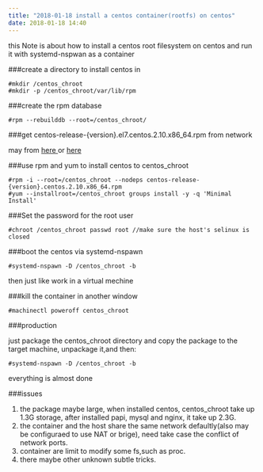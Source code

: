 ```yaml
---
title: "2018-01-18 install a centos container(rootfs) on centos"
date: 2018-01-18 14:40
---
```


this Note is about how to install a centos root filesystem on centos and run it with systemd-nspwan as a container 

###create a directory to install centos in
```
#mkdir /centos_chroot
#mkdir -p /centos_chroot/var/lib/rpm
```

###create the rpm database
```
#rpm --rebuilddb --root=/centos_chroot/
```

###get centos-release-{version}.el7.centos.2.10.x86_64.rpm from network

may from [ here ](https://centos.pkgs.org/7/centos-x86_64/centos-release-7-4.1708.el7.centos.x86_64.rpm.html) or [ here ](http://rpm.pbone.net/index.php3/stat/4/idpl/31977512/dir/centos_7/com/centos-release-7-2.1511.el7.centos.2.10.x86_64.rpm.html)

###use rpm and yum to install centos to centos_chroot
```
#rpm -i --root=/centos_chroot --nodeps centos-release-{version}.centos.2.10.x86_64.rpm
#yum --installroot=/centos_chroot groups install -y -q 'Minimal Install'
```

###Set the password for the root user
```
#chroot /centos_chroot passwd root //make sure the host's selinux is closed
```

###boot the centos via systemd-nspawn
```
#systemd-nspawn -D /centos_chroot -b
```

then just like work in a virtual mechine

###kill the container
in another window 
```
#machinectl poweroff centos_chroot
``` 

###production

just package the centos_chroot directory and copy the package to the target machine, unpackage it,and then:

```
#systemd-nspawn -D /centos_chroot -b
``` 

everything is almost done

###issues

1. the package maybe large, when installed centos, centos_chroot take up 1.3G storage, after installed papi, mysql and nginx, it take up 2.3G.
2. the container and the host share the same network defaultly(also may be configuraed to use NAT or brige), need take case the conflict of network ports.
3. container are limit to modify some fs,such as proc.
4. there maybe other unknown subtle tricks. 
